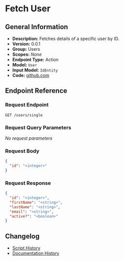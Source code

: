 <!-- BEGIN GENERATED CONTENT -->
# Fetch User

## General Information

- **Description:** Fetches details of a specific user by ID.
- **Version:** 0.0.1
- **Group:** Users
- **Scopes:** _None_
- **Endpoint Type:** Action
- **Model:** `User`
- **Input Model:** `IdEntity`
- **Code:** [github.com](https://github.com/NangoHQ/integration-templates/tree/main/integrations/metabase/actions/fetch-user.ts)


## Endpoint Reference

### Request Endpoint

`GET /users/single`

### Request Query Parameters

_No request parameters_

### Request Body

```json
{
  "id": "<integer>"
}
```

### Request Response

```json
{
  "id": "<integer>",
  "firstName": "<string>",
  "lastName": "<string>",
  "email": "<string>",
  "active?": "<boolean>"
}
```

## Changelog

- [Script History](https://github.com/NangoHQ/integration-templates/commits/main/integrations/metabase/actions/fetch-user.ts)
- [Documentation History](https://github.com/NangoHQ/integration-templates/commits/main/integrations/metabase/actions/fetch-user.md)

<!-- END  GENERATED CONTENT -->

